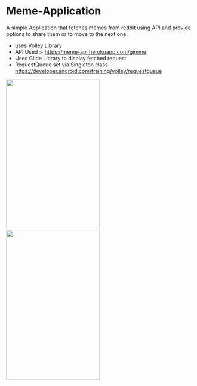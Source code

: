 # Meme-Application

A simple Application that fetches memes from reddit using API and provide options to share them or to move to the next one

- uses Volley Library
- API Used :- https://meme-api.herokuapp.com/gimme
- Uses Glide Library to display fetched request
- RequestQueue set via Singleton class -  https://developer.android.com/training/volley/requestqueue


<img src="https://github.com/uveshm003/Java-100-days/blob/main/Meme_App_Img2.jpg" style=" width:250px ; height:400px "  >  &nbsp;&nbsp;&nbsp;   <img src="https://github.com/uveshm003/Java-100-days/blob/main/Meme_App_Img1.jpg" style=" width:250px ; height:400px " >
